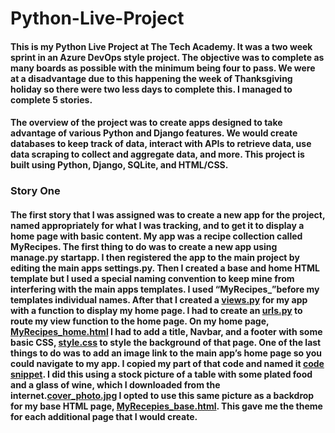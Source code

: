 # Python-Live-Project
#### This is my Python Live Project at The Tech Academy. It was a two week sprint in an Azure DevOps style project. The objective was to complete as many boards as possible with the minimum being four to pass. We were at a disadvantage due to this happening the week of Thanksgiving holiday so there were two less days to complete this. I managed to complete 5 stories. 
#### The overview of the project was to create apps designed to take advantage of various Python and Django features. We would create databases to keep track of data, interact with APIs to retrieve data, use data scraping to collect and aggregate data, and more. This project is built using Python, Django, SQLite, and HTML/CSS. 
### Story One
#### The first story that I was assigned was to create a new app for the project, named appropriately for what I was tracking, and to get it to display a home page with basic content. My app was a recipe collection called MyRecipes. The first thing to do was to create a new app using manage.py startapp. I then registered the app to the main project by editing the main apps settings.py. Then I created a base and home HTML template but I used a special naming convention to keep mine from interfering with the main apps templates. I used “MyRecipes_”before my templates individual names. After that I created a [views.py](AppBuilder9000/MyRecipes/views.py) for my app with a function to display my home page. I had to create an [urls.py](AppBuilder9000/MyRecipes/urls.py) to route my view function to the home page. On my home page, [MyRecipes_home.html](AppBuilder9000/MyRecipes/templates/MyRecipes/MyRecipes_home.html) I had to add a title, Navbar, and a footer with some basic CSS, [style.css](AppBuilder9000/MyRecipes/static/css/style.css) to style the background of that page. One of the last things to do was to add an image link to the main app’s home page so you could navigate to my app. I copied my part of that code and named it [code snippet](AppBuilder9000/snippet.html). I did this using a stock picture of a table with some plated food and a glass of wine, which I downloaded from the internet.[cover_photo.jpg](AppBuilder9000/MyRecipes/static/images/app-images/cover_photo.jpg) I opted to use this same picture as a backdrop for my base HTML page, [MyRecepies_base.html](AppBuilder9000/MyRecipes/templates/MyRecipes_base.html). This gave me the theme for each additional page that I would create.
